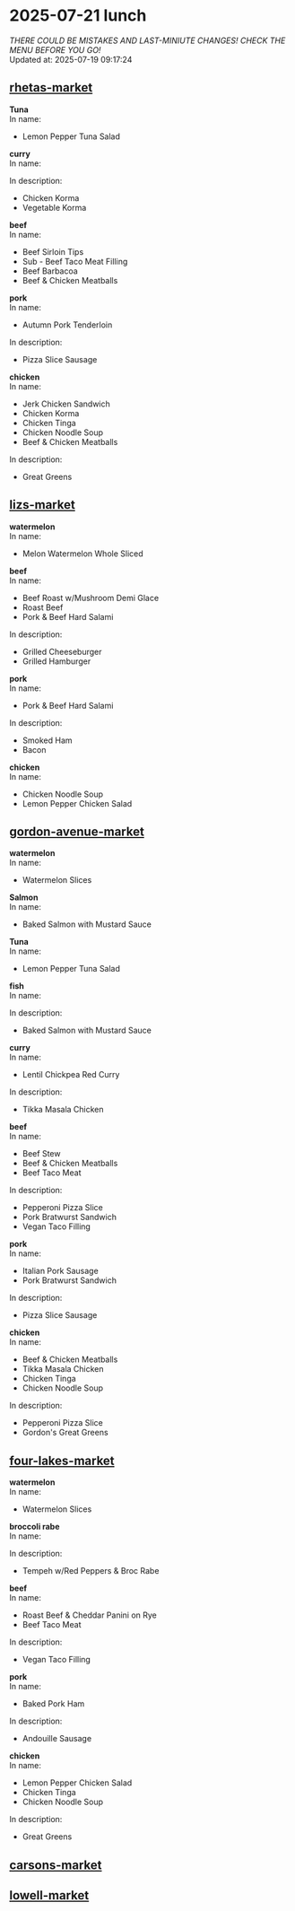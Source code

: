 # 2025-07-21 lunch  
*THERE COULD BE MISTAKES AND LAST-MINIUTE CHANGES! CHECK THE MENU BEFORE YOU GO!*  
Updated at: 2025-07-19 09:17:24  
## [rhetas-market](https://wisc-housingdining.nutrislice.com/menu/rhetas-market/lunch/2025-07-21)  
**Tuna**  
In name:   
 - Lemon Pepper Tuna Salad  
  
**curry**  
In name:   
  
In description:   
 - Chicken Korma  
 - Vegetable Korma  
  
**beef**  
In name:   
 - Beef Sirloin Tips  
 - Sub - Beef Taco Meat Filling  
 - Beef Barbacoa  
 - Beef & Chicken Meatballs  
  
**pork**  
In name:   
 - Autumn Pork Tenderloin  
  
In description:   
 - Pizza Slice Sausage  
  
**chicken**  
In name:   
 - Jerk Chicken Sandwich  
 - Chicken Korma  
 - Chicken Tinga  
 - Chicken Noodle Soup  
 - Beef & Chicken Meatballs  
  
In description:   
 - Great Greens  
  
## [lizs-market](https://wisc-housingdining.nutrislice.com/menu/lizs-market/lunch/2025-07-21)  
**watermelon**  
In name:   
 - Melon Watermelon Whole Sliced  
  
**beef**  
In name:   
 - Beef Roast w/Mushroom Demi Glace  
 - Roast Beef  
 - Pork & Beef Hard Salami  
  
In description:   
 - Grilled Cheeseburger  
 - Grilled Hamburger  
  
**pork**  
In name:   
 - Pork & Beef Hard Salami  
  
In description:   
 - Smoked Ham  
 - Bacon  
  
**chicken**  
In name:   
 - Chicken Noodle Soup  
 - Lemon Pepper Chicken Salad  
  
## [gordon-avenue-market](https://wisc-housingdining.nutrislice.com/menu/gordon-avenue-market/lunch/2025-07-21)  
**watermelon**  
In name:   
 - Watermelon Slices  
  
**Salmon**  
In name:   
 - Baked Salmon with Mustard Sauce  
  
**Tuna**  
In name:   
 - Lemon Pepper Tuna Salad  
  
**fish**  
In name:   
  
In description:   
 - Baked Salmon with Mustard Sauce  
  
**curry**  
In name:   
 - Lentil Chickpea Red Curry  
  
In description:   
 - Tikka Masala Chicken  
  
**beef**  
In name:   
 - Beef Stew  
 - Beef & Chicken Meatballs  
 - Beef Taco Meat  
  
In description:   
 - Pepperoni Pizza Slice  
 - Pork Bratwurst Sandwich  
 - Vegan Taco Filling  
  
**pork**  
In name:   
 - Italian Pork Sausage  
 - Pork Bratwurst Sandwich  
  
In description:   
 - Pizza Slice Sausage  
  
**chicken**  
In name:   
 - Beef & Chicken Meatballs  
 - Tikka Masala Chicken  
 - Chicken Tinga  
 - Chicken Noodle Soup  
  
In description:   
 - Pepperoni Pizza Slice  
 - Gordon's Great Greens  
  
## [four-lakes-market](https://wisc-housingdining.nutrislice.com/menu/four-lakes-market/lunch/2025-07-21)  
**watermelon**  
In name:   
 - Watermelon Slices  
  
**broccoli rabe**  
In name:   
  
In description:   
 - Tempeh w/Red Peppers & Broc Rabe  
  
**beef**  
In name:   
 - Roast Beef & Cheddar Panini on Rye  
 - Beef Taco Meat  
  
In description:   
 - Vegan Taco Filling  
  
**pork**  
In name:   
 - Baked Pork Ham  
  
In description:   
 - Andouille Sausage  
  
**chicken**  
In name:   
 - Lemon Pepper Chicken Salad  
 - Chicken Tinga  
 - Chicken Noodle Soup  
  
In description:   
 - Great Greens  
  
## [carsons-market](https://wisc-housingdining.nutrislice.com/menu/carsons-market/lunch/2025-07-21)  
## [lowell-market](https://wisc-housingdining.nutrislice.com/menu/lowell-market/lunch/2025-07-21)  
  
